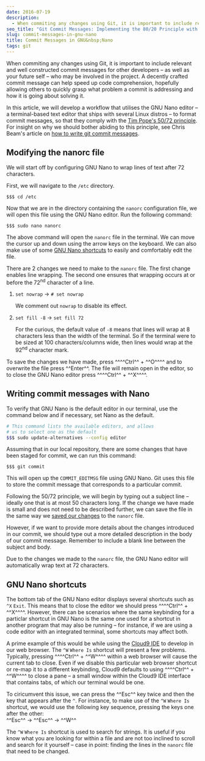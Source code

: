 ```yaml
---
date: 2016-07-19
description:
  - When commiting any changes using Git, it is important to include relevant and well constructed commit messages for other developers &ndash; as well as your future self &ndash; who may be involved in the project. In this guide, I will discuss how to go about formatting git commit messages.
seo_title: "Git Commit Messages: Implementing the 80/20 Principle with GNU Nano"
slug: commit-messages-in-gnu-nano
title: Commit Messages in GNU&nbsp;Nano
tags: git
---
```


When commiting any changes using Git, it is important to include relevant and well constructed commit messages for other developers &ndash; as well as your future self &ndash; who may be involved in the project. A decently crafted commit message can help speed up code comprehension, hopefully allowing others to quickly grasp what problem a commit is addressing and how it is going about solving it.

In this article, we will develop a workflow that utilises the GNU Nano editor &ndash; a terminal-based text editor that ships with several Linux distros &ndash; to format commit messages, so that they comply with the [Tim Pope's 50/72 principle][1]. For insight on why we should bother abiding to this principle, see Chris Beam's article on [how to write git commit messages][2].

## Modifying the nanorc file

We will start off by configuring GNU Nano to wrap lines of text after 72 characters.

First, we will navigate to the `/etc` directory.

```
$$$ cd /etc
```

Now that we are in the directory containing the `nanorc` configuration file, we will open this file using the GNU Nano editor. Run the following command:

```
$$$ sudo nano nanorc
```

The above command will open the `nanorc` file in the terminal. We can move the cursor up and down using the arrow keys on the keyboard. We can also make use of some [GNU Nano shortcuts](#gnu-nano-shortcuts) to easily and comfortably edit the file.

There are 2 changes we need to make to the `nanorc` file. The first change enables line wrapping. The second one ensures that wrapping occurs at or before the 72<sup>nd</sup> character of a line.

1. `set nowrap` &rarr; `# set nowrap`

    We comment out `nowrap` to disable its effect.

2. `set fill -8` &rarr; `set fill 72`

   For the curious, the default value of `-8` means that lines will wrap at 8 characters less than the width of the terminal. So if the terminal were to be sized at 100 characters/columns wide, then lines would wrap at the 92<sup>nd</sup> character mark.

<a name="save-file"></a>
To save the changes we have made, press ^^^^Ctrl^^ + ^^O^^^^ and to overwrite the file press ^^Enter^^. The file will remain open in the editor, so to close the GNU Nano editor press ^^^^Ctrl^^ + ^^X^^^^.

## Writing commit messages with Nano

To verify that GNU Nano is the default editor in our terminal, use the command below and if necessary, set Nano as the default.

```bash
# This command lists the available editors, and allows
# us to select one as the default
$$$ sudo update-alternatives --config editor
```

Assuming that in our local repository, there are some changes that have been staged for commit, we can run this command:

```
$$$ git commit
```

This will open up the `COMMIT_EDITMSG` file using GNU Nano. Git uses this file to store the commit message that corresponds to a particular commit.

Following the 50/72 principle, we will begin by typing out a subject line &ndash; ideally one that is at most 50 characters long. If the change we have made is small and does not need to be described further, we can save the file in the same way we [saved our changes](#save-file) to the `nanorc` file.

However, if we want to provide more details about the changes introduced in our commit, we should type out a more detailed description in the body of our commit message. Remember to include a blank line between the subject and body.

Due to the changes we made to the `nanorc` file, the GNU Nano editor will automatically wrap text at 72 characters.

<a name="gnu-nano-shortcuts"></a>

## GNU Nano shortcuts

The bottom tab of the GNU Nano editor displays several shortcuts such as `^X`&nbsp;`Exit`. This means that to close the editor we should press ^^^^Ctrl^^ + ^^X^^^^. However, there can be scenarios where the same keybinding for a particlar shortcut in GNU Nano is the same one used for a shortcut in another program that may also be running &ndash; for instance, if we are using a code editor with an integrated terminal, some shortcuts may affect both.

A prime example of this would be while using the [Cloud9 IDE][3] to develop in our web browser. The `^W`&nbsp;`Where Is` shortcut will present a few problems. Typically, pressing ^^^^Ctrl^^ + ^^W^^^^ within a web browser will cause the current tab to close. Even if we disable this particular web browser shortcut or re-map it to a different keybinding, Cloud9 defaults to using ^^^^Ctrl^^ + ^^W^^^^ to close a pane &ndash; a small window within the Cloud9 IDE interface that contains tabs, of which our terminal would be one.

To ciricumvent this issue, we can press the ^^Esc^^ key twice and then the key that appears after the `^`. For instance, to make use of the `^W`&nbsp;`Where Is` shortcut, we would use the following key sequence, pressing the keys one after the other:<br />^^Esc^^ &rarr; ^^Esc^^ &rarr; ^^W^^

The `^W`&nbsp;`Where Is` shortcut is used to search for strings. It is useful if you know what you are looking for within a file and are not too inclined to scroll and search for it yourself &ndash; case in point: finding the lines in the `nanorc` file that need to be changed.

[1]: http://tbaggery.com/2008/04/19/a-note-about-git-commit-messages.html
[2]: http://chris.beams.io/posts/git-commit/
[3]: https://c9.io/
